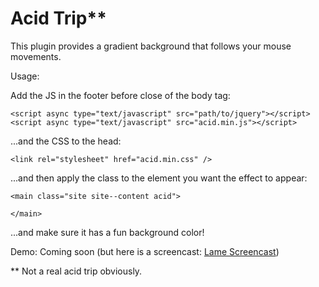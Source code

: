 Acid Trip**
===
This plugin provides a gradient background that follows your mouse movements.

Usage:

Add the JS in the footer before close of the body tag:
```
<script async type="text/javascript" src="path/to/jquery"></script>
<script async type="text/javascript" src="acid.min.js"></script>
```

...and the CSS to the head:
```
<link rel="stylesheet" href="acid.min.css" />
```

...and then apply the class to the element you want the effect to appear:
```
<main class="site site--content acid">

</main>
```

...and make sure it has a fun background color!

Demo:
Coming soon (but here is a screencast: [Lame Screencast](http://via.wade.today/3s2I463Y2U1l))

** Not a real acid trip obviously.
